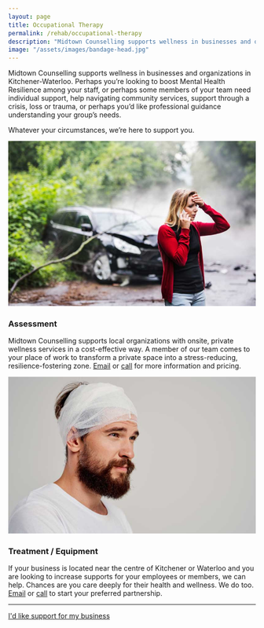 ```yaml
---
layout: page
title: Occupational Therapy
permalink: /rehab/occupational-therapy
description: "Midtown Counselling supports wellness in businesses and organizations in Kitchener-Waterloo. Perhaps you’re looking to boost Mental Health Resilience among your staff, or perhaps some members of your team need individual support, help navigating community services, support through a crisis, loss or trauma, or perhaps you’d like professional guidance understanding your group’s needs."
image: "/assets/images/bandage-head.jpg"
---
```

Midtown Counselling supports wellness in businesses and organizations in Kitchener-Waterloo. Perhaps you’re looking to boost Mental Health Resilience among your staff, or perhaps some members of your team need individual support, help navigating community services, support through a crisis, loss or trauma, or perhaps you’d like professional guidance understanding your group’s needs. 

Whatever your circumstances, we’re here to support you. 


<div class="service-item">
<div class="service-item-title">
<img src="/assets/images/crash-cell-phone.jpg" alt="" id="assessment">
</div>
<div class="service-item-description" markdown="1">

### Assessment

Midtown Counselling supports local organizations with onsite, private wellness services in a cost-effective way. A member of our team comes to your place of work to transform a private space into a stress-reducing, resilience-fostering zone. [Email](mailto:admin@midtowncounselling.ca) or [call](tel:2263133335) for more information and pricing.

</div>
</div>

<div class="service-item">
<div class="service-item-title">
<img src="/assets/images/bandage-head.jpg" alt="" id="assessment">
</div>
<div class="service-item-description" markdown="1">

### Treatment / Equipment

If your business is located near the centre of Kitchener or Waterloo and you are looking to increase supports for your employees or members, we can help. Chances are you care deeply for their health and wellness. We do too. [Email](mailto:admin@midtowncounselling.ca) or [call](tel:2263133335) to start your preferred partnership.

</div>
</div>

___________

<div class="callout-link"><a class="link-button" href="/contact/#contactinfo">I'd like support for my business</a></div>